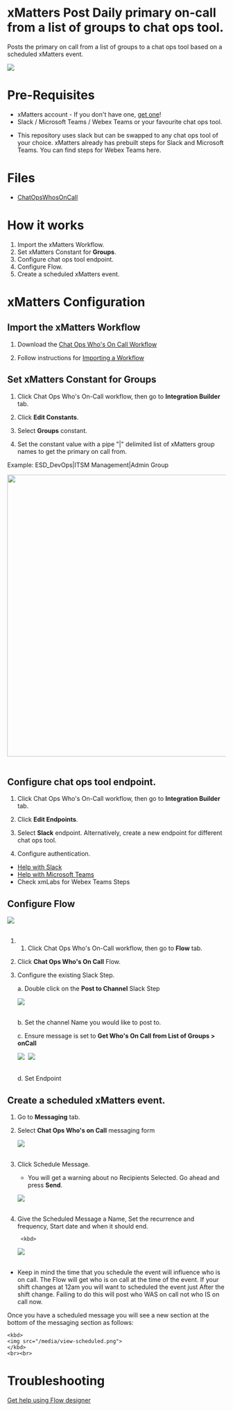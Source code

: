 # xMatters Post Daily primary on-call from a list of groups to chat ops tool.

Posts the primary on call from a list of groups to a chat ops tool based on a scheduled xMatters event.

<kbd>
  <img src="https://github.com/xmatters/xMatters-Labs/raw/master/media/disclaimer.png">
</kbd>

# Pre-Requisites

- xMatters account - If you don't have one, [get one](https://www.xmatters.com)!
- Slack / Microsoft Teams / Webex Teams or your favourite chat ops tool.

* This repository uses slack but can be swapped to any chat ops tool of your choice. 
xMatters already has prebuilt steps for Slack and Microsoft Teams. You can find steps for Webex Teams here.

# Files

- [ChatOpsWhosOnCall](ChatOpsWhosOnCall.zip)

# How it works

1. Import the xMatters Workflow.
2. Set xMatters Constant for __Groups__.
3. Configure chat ops tool endpoint.
4. Configure Flow.
5. Create a scheduled xMatters event.


# xMatters Configuration


## Import the xMatters Workflow

1. Download the [Chat Ops Who's On Call Workflow](ChatOpsWhosOnCall.zip)

2. Follow instructions for [Importing a Workflow](https://help.xmatters.com/ondemand/xmodwelcome/communicationplanbuilder/exportcommplan.htm)



## Set xMatters Constant for __Groups__

1. Click Chat Ops Who's On-Call workflow, then go to __Integration Builder__ tab. 

2. Click __Edit Constants__.

3. Select __Groups__ constant.

4. Set the constant value with a pipe "|" delimited list of xMatters group names to get the primary on call from.

Example: ESD_DevOps|ITSM Management|Admin Group

<kbd>
    <img src="/media/groups-constant.png" width="650px">
</kbd>
<br><br>

## Configure chat ops tool endpoint.

1. Click Chat Ops Who's On-Call workflow, then go to __Integration Builder__ tab. 

2. Click __Edit Endpoints__.

3. Select __Slack__ endpoint. Alternatively, create a new endpoint for different chat ops tool.

4. Configure authentication.

- [Help with Slack](https://help.xmatters.com/ondemand/#cshid=FlowSlack)
- [Help with Microsoft Teams](https://help.xmatters.com/ondemand/xmodwelcome/flowdesigner/microsoft-teams-steps.htm?cshid=FlowTeams)
- Check xmLabs for Webex Teams Steps

## Configure Flow


<kbd>
    <img src="/media/Flow.png">
</kbd>
<br><br>

1. 1. Click Chat Ops Who's On-Call workflow, then go to __Flow__ tab. 

2. Click __Chat Ops Who's On Call__ Flow.

3. Configure the existing Slack Step.
	
	a. Double click on the __Post to Channel__ Slack Step


	<kbd>
    <img src="/media/Chat-tool.png">
	</kbd>
	<br><br>


	b. Set the channel Name you would like to post to.
	
	c. Ensure message is set to __Get Who's On Call from List of Groups > onCall__
	
	<kbd>
    <img src="/media/set-message.png">
	</kbd>

	<kbd>
    <img src="/media/output.png">
	</kbd>
	<br><br>

	d. Set Endpoint


## Create a scheduled xMatters event.

1. Go to __Messaging__ tab.

2. Select __Chat Ops Who's on Call__ messaging form

	<kbd>
    <img src="/media/message-form.png">
	</kbd>
	<br><br>
	
3. Click Schedule Message.  
	- You will get a warning about no Recipients Selected. Go ahead and press __Send__.
	
		<kbd>
    <img src="/media/Schedule-button.png">
	</kbd>
	<br><br>
	
	
	
4. Give the Scheduled Message a Name, Set the recurrence and frequency, Start date and when it should end.

		<kbd>
    <img src="/media/schedule.png">
	</kbd>
	<br><br>
	
* Keep in mind the time that you schedule the event will influence who is on call. The Flow will get who is on call at the time of the event.
If your shift changes at 12am you will want to scheduled the event just After the shift change. 
Failing to do this will post who WAS on call not who IS on call now.
	

Once you have a scheduled message you will see a new section at the bottom of the messaging section as follows:

	<kbd>
    <img src="/media/view-scheduled.png">
	</kbd>
	<br><br>
		
	

# Troubleshooting

[Get help using Flow designer](https://help.xmatters.com/ondemand/xmodwelcome/flowdesigner/flow-designer.htm)

